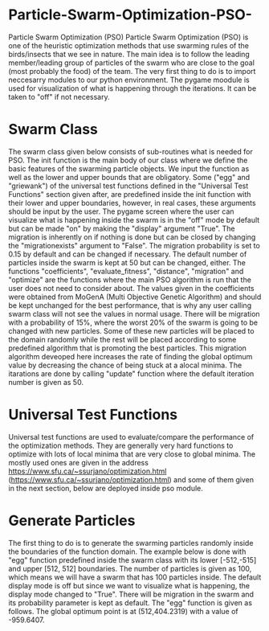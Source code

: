 # Particle-Swarm-Optimization-PSO-
Particle Swarm Optimization (PSO)
Particle Swarm Optimization (PSO) is one of the heuristic optimization methods that use swarming rules of
the birds/insects that we see in nature. The main idea is to follow the leading member/leading group of
particles of the swarm who are close to the goal (most probably the food) of the team.
The very first thing to do is to import neccesarry modules to our python environment. The pygame moodule is
used for visualization of what is happening through the iterations. It can be taken to "off" if not necessary.
# Swarm Class
The swarm class given below consists of sub-routines what is needed for PSO.
The init function is the main body of our class where we define the basic features of the swarming particle
objects. We input the function as well as the lower and upper bounds that are obligatory. Some ("egg" and
"griewank") of the universal test functions defined in the "Universal Test Functions" section given after, are
predefined inside the init function with their lower and upper boundaries, however, in real cases, these
arguments should be input by the user. The pygame screen where the user can visualize what is happening
inside the swarm is in the "off" mode by default but can be made "on" by making the "display" argument
"True". The migration is inherently on if nothing is done but can be closed by changing the "migrationexists"
argument to "False". The migration probability is set to 0.15 by default and can be changed if necessary. The
default number of particles inside the swarm is kept at 50 but can be changed, either.
The functions "coefficients", "evaluate_fitness", "distance", "migration" and "optimize" are the functions where
the main PSO algorithm is run that the user does not need to consider about. The values given in the
coefficients were obtained from MoGenA (Multi Objective Genetic Algorithm) and should be kept unchanged
for the best performance, that is why any user calling swarm class will not see the values in normal usage.
There will be migration with a probability of 15%, where the worst 20% of the swarm is going to be changed
with new particles. Some of these new particles will be placed to the domain randomly while the rest will be
placed according to some predefined algorithm that is promoting the best particles. This migration algorithm
deveoped here increases the rate of finding the global optimum value by decreasing the chance of being
stuck at a alocal minima.
The itarations are done by calling "update" function where the default iteration number is given as 50.
# Universal Test Functions
Universal test functions are used to evaluate/compare the performance of the optimization methods. They
are generally very hard functions to optimize with lots of local minima that are very close to global minima.
The mostly used ones are given in the address https://www.sfu.ca/~ssurjano/optimization.html
(https://www.sfu.ca/~ssurjano/optimization.html) and some of them given in the next section, below are
deployed inside pso module.
# Generate Particles
The first thing to do is to generate the swarming particles randomly inside the boundaries of the function
domain. The example below is done with "egg" function predefined inside the swarm class with its lower
[-512,-515] and upper [512, 512] boundaries. The number of particles is given as 100, which means we will
have a swarm that has 100 particles inside. The default display mode is off but since we want to visualize
what is happening, the display mode changed to "True". There will be migration in the swarm and its
probability parameter is kept as default.
The "egg" function is given as follows.
The global optimum point is at (512,404.2319) with a value of -959.6407.
